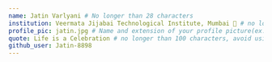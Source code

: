 ```yaml
---
name: Jatin Varlyani # No longer than 28 characters
institution: Veermata Jijabai Technological Institute, Mumbai 🚩 # no longer than 58 characters
profile_pic: jatin.jpg # Name and extension of your profile picture(ex. mona.png) The picture must be squared and 544px on width and height.
quote: Life is a Celebration # no longer than 100 characters, avoid using quotes(") to guarantee the format remains the same.
github_user: Jatin-8898
---
```

